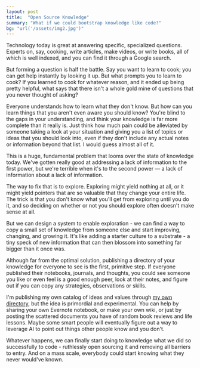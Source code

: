 ```yaml
---
layout: post
title:  "Open Source Knowledge"
summary: "What if we could bootstrap knowledge like code?"
bg: "url('/assets/img2.jpg')"
---
```

Technology today is great at answering specific, specialized questions. Experts on, say, cooking, write articles, make videos, or write books, all of which is well indexed, and you can find it through a Google search.

But forming a question is half the battle. Say you want to learn to cook; you can get help instantly by looking it up. But what prompts you to learn to cook? If you learned to cook for whatever reason, and it ended up being pretty helpful, what says that there isn't a whole gold mine of questions that you never thought of asking?

Everyone understands how to learn what they don't know. But how can you learn things that you aren't even aware you should know? You're blind to the gaps in your understanding, and think your knowledge is far more complete than it really is. Just think how much pain could be alleviated by someone taking a look at your situation and giving you a list of topics or ideas that you should look into, even if they don't include any actual notes or information beyond that list. I would guess almost all of it. 

This is a huge, fundamental problem that looms over the state of knowledge today. We've gotten really good at addressing a lack of information to the first power, but we're terrible when it's to the second power — a lack of information about a lack of information.

The way to fix that is to explore. Exploring might yield nothing at all, or it might yield pointers that are so valuable that they change your entire life. The trick is that you don't know what you'll get from exploring until you do it, and so deciding on whether or not you should explore often doesn't make sense at all.

But we can design a system to enable exploration - we can find a way to copy a small set of knowledge from someone else and start improving, changing, and growing it. It's like adding a starter culture to a substrate - a tiny speck of new information that can then blossom into something far bigger than it once was.

Although far from the optimal solution, publishing a directory of your knowledge for everyone to see is the first, primitive step. If everyone published their notebooks, journals, and thoughts, you could see someone you like or even feel is a good enough peer, look at their notes, and figure out if you can copy any strategies, observations or skills. 

I'm publishing my own catalog of ideas and values through [my own directory](http://directory.gytis.co), but the idea is primordial and experimental. You can help by sharing your own Evernote notebook, or make your own wiki, or just by posting the scattered documents you have of random book reviews and life lessons. Maybe some smart people will eventually figure out a way to leverage AI to point out things other people know and you don't.

Whatever happens, we can finally start doing to knowledge what we did so successfully to code - ruthlessly open sourcing it and removing all barriers to entry. And on a mass scale, everybody could start knowing what they never would've known.